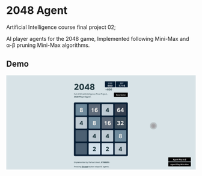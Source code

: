 # 2048 Agent

Artificial Intelligence course final project 02;

AI player agents for the 2048 game, Implemented following
Mini-Max and α-β pruning Mini-Max algorithms.

## Demo

![Demo](./Images/Demo.png)
